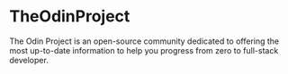# TheOdinProject
The Odin Project is an open-source community dedicated to offering the most up-to-date information to help you progress from zero to full-stack developer. 
